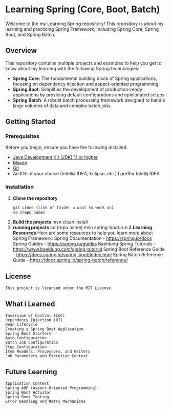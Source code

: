 # Learning Spring (Core, Boot, Batch)

Welcome to the my Learning Spring repository! This repository is about my learning and practicing Spring Framework, including Spring Core, Spring Boot, and Spring Batch.

## Overview

This repository contains multiple projects and examples to help you get to know about my learning with the following Spring technologies:
- **Spring Core**: The fundamental building block of Spring applications, focusing on dependency injection and aspect-oriented programming.
- **Spring Boot**: Simplifies the development of production-ready applications by providing default configurations and opinionated setups.
- **Spring Batch**: A robust batch processing framework designed to handle large volumes of data and complex batch jobs.

## Getting Started

### Prerequisites

Before you begin, ensure you have the following installed:
- [Java Development Kit (JDK) 11 or higher](https://www.oracle.com/java/technologies/javase-jdk11-downloads.html)
- [Maven](https://maven.apache.org/install.html)
- [Git](https://git-scm.com/book/en/v2/Getting-Started-Installing-Git)
- An IDE of your choice (IntelliJ IDEA, Eclipse, etc.) I preffer Intellij IDEA

### Installation

1. **Clone the repository**
   ```bash
   git clone (link of folder u want to work on)
   cd (repo name)
2. **Build the projects**
   mvn clean install
3. **running projects**
   cd (repo name)
   mvn spring-boot:run
4.**Learning Resources**
   Here are some resources to help you learn more about Spring Framework:
      Spring Documentation - https://spring.io/docs
      Spring Guides - https://spring.io/guides
      Baeldung Spring Tutorials -  https://www.baeldung.com/spring-tutorial
      Spring Boot Reference Guide - https://docs.spring.io/spring-boot/index.html
      Spring Batch Reference Guide - https://docs.spring.io/spring-batch/reference/
## License
    This project is licensed under the MIT License.

## What i Learned
    Inversion of Control (IoC)
    Dependency Injection (DI)
    Bean Lifecycle
    Creating a Spring Boot Application
    Spring Boot Starters
    Auto-Configuration
    Batch Job Configuration
    Step Configuration
    Item Readers, Processors, and Writers
    Job Parameters and Execution Context

## Future Learning
    Application Context
    Spring AOP (Aspect-Oriented Programming)  
    Spring Boot Actuator
    Spring Boot Testing
    Error Handling and Retry Mechanisms
